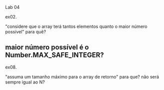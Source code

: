 Lab 04

ex02. 

"considere que o array terá tantos elementos quanto o maior número possível" para quê? 

maior número possível é o Number.MAX_SAFE_INTEGER?
-------------------------------------------------------------------------------

ex08.

"assuma um tamanho máximo para o array de retorno" para que? não será sempre igual ao N?